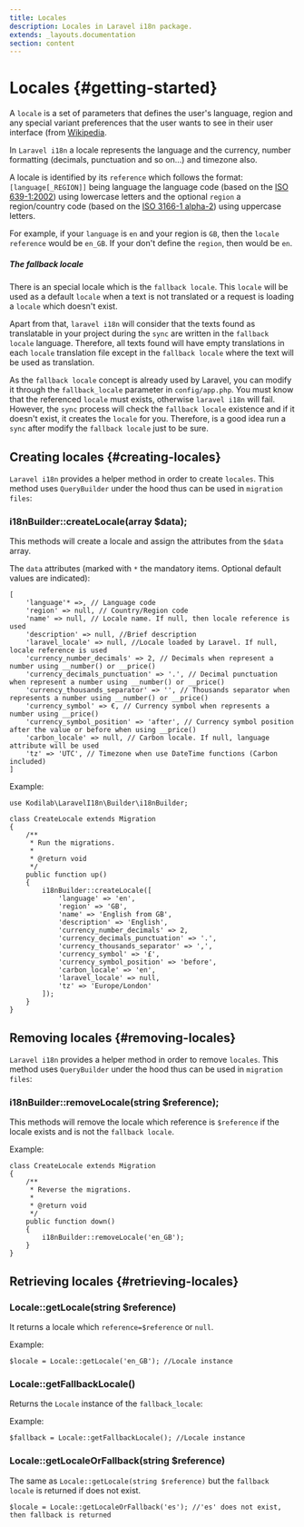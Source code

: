 ```yaml
---
title: Locales
description: Locales in Laravel i18n package.
extends: _layouts.documentation
section: content
---
```


# Locales {#getting-started}

A `locale` is a set of parameters that defines the user's language, region and any special variant preferences that the
user wants to see in their user interface (from [Wikipedia](https://en.wikipedia.org/wiki/Locale_(computer_software)).
 
In `Laravel i18n` a locale represents the language and the currency, number formatting (decimals, punctuation 
and so on...) and timezone also.

A locale is identified by its `reference` which follows the format: `[language[_REGION]]` being language the 
language code (based on the [ISO 639-1:2002](https://en.wikipedia.org/wiki/ISO_639-1)) using lowercase letters and the 
optional `region` a region/country code (based on the [ISO 3166-1 alpha-2](https://en.wikipedia.org/wiki/ISO_3166-1_alpha-2)) 
using uppercase letters.
 
For example, if your `language` is `en` and your region is `GB`, then the `locale reference` would be `en_GB`. 
If your don't define the `region`, then would be `en`.

##### The fallback locale
There is an special locale which is the `fallback locale`. This `locale` will be used as a default `locale` when a text
is not translated or a request is loading a `locale` which doesn't exist.

Apart from that, `laravel i18n` will consider that the texts found as translatable in your project during the `sync` are 
written in the `fallback locale` language. Therefore, all texts found will have empty translations in each `locale`
translation file except in the `fallback locale` where the text will be used as translation.

As the `fallback locale` concept is already used by Laravel, you can modify it through the `fallback_locale` parameter 
in `config/app.php`. You must know that the referenced `locale` must exists, otherwise `laravel i18n` will fail.
However, the `sync` process will check the `fallback locale` existence and if it doesn't exist, it creates the 
`locale` for you. Therefore, is a good idea run a `sync` after modify the `fallback locale` just to be sure.

## Creating locales {#creating-locales}
`Laravel i18n` provides a helper method in order to create `locales`. This method uses `QueryBuilder` under the hood 
thus can be used in `migration files`:

### i18nBuilder::createLocale(array $data);
This methods will create a locale and assign the attributes from the `$data` array. 

The `data` attributes (marked with `*` the mandatory items. Optional default values are indicated):
```
[
    'language'* =>, // Language code
    'region' => null, // Country/Region code
    'name' => null, // Locale name. If null, then locale reference is used
    'description' => null, //Brief description
    'laravel_locale' => null, //Locale loaded by Laravel. If null, locale reference is used
    'currency_number_decimals' => 2, // Decimals when represent a number using __number() or __price()
    'currency_decimals_punctuation' => '.', // Decimal punctuation when represent a number using __number() or __price()
    'currency_thousands_separator' => '', // Thousands separator when represents a number using __number() or __price() 
    'currency_symbol' => €, // Currency symbol when represents a number using __price()
    'currency_symbol_position' => 'after', // Currency symbol position after the value or before when using __price()
    'carbon_locale' => null, // Carbon locale. If null, language attribute will be used
    'tz' => 'UTC', // Timezone when use DateTime functions (Carbon included)
]
```

Example:
```
use Kodilab\LaravelI18n\Builder\i18nBuilder;  

class CreateLocale extends Migration 
{
    /**
     * Run the migrations.
     *
     * @return void
     */
    public function up()
    {
        i18nBuilder::createLocale([
            'language' => 'en',
            'region' => 'GB',
            'name' => 'English from GB',
            'description' => 'English',
            'currency_number_decimals' => 2,
            'currency_decimals_punctuation' => '.',
            'currency_thousands_separator' => ',', 
            'currency_symbol' => '£',
            'currency_symbol_position' => 'before',
            'carbon_locale' => 'en',
            'laravel_locale' => null,
            'tz' => 'Europe/London'
        ]);
    }
}
```

## Removing locales {#removing-locales}
`Laravel i18n` provides a helper method in order to remove `locales`. This method uses `QueryBuilder` under the hood 
thus can be used in `migration files`:

### i18nBuilder::removeLocale(string $reference);
This methods will remove the locale which reference is `$reference` if the locale exists and is not the `fallback locale`.

Example:

```
class CreateLocale extends Migration 
{
    /**
     * Reverse the migrations.
     *
     * @return void
     */
    public function down()
    {
        i18nBuilder::removeLocale('en_GB');
    }
}
```

## Retrieving locales {#retrieving-locales}

### Locale::getLocale(string $reference)
It returns a locale which `reference=$reference` or `null`.

Example:
```
$locale = Locale::getLocale('en_GB'); //Locale instance
```


### Locale::getFallbackLocale()
Returns the `Locale` instance of the `fallback_locale`:

Example:
```
$fallback = Locale::getFallbackLocale(); //Locale instance
```

### Locale::getLocaleOrFallback(string $reference)
The same as `Locale::getLocale(string $reference)` but the `fallback locale` is returned if does not exist.

```
$locale = Locale::getLocaleOrFallback('es'); //'es' does not exist, then fallback is returned
```

